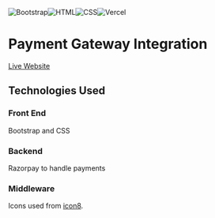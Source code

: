 ![Bootstrap](https://img.shields.io/badge/Bootstrap-563D7C?style=for-the-badge&logo=bootstrap&logoColor=white)![HTML](https://img.shields.io/badge/HTML5-E34F26?style=for-the-badge&logo=html5&logoColor=white)![CSS](https://img.shields.io/badge/CSS3-1572B6?style=for-the-badge&logo=css3&logoColor=white)![Vercel](https://img.shields.io/badge/vercel-%23000000.svg?style=for-the-badge&logo=vercel&logoColor=white)

# Payment Gateway Integration

[Live Website](https://tsf-intern2.vercel.app)

## Technologies Used

### Front End

Bootstrap and CSS

### Backend

Razorpay to handle payments

### Middleware

Icons used from [icon8](https://icons8.com).
